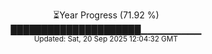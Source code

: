 <p align="center">
⏳Year Progress (71.92 %)<br>
█████████████████████▁▁▁▁▁▁▁▁▁ <br>
<sub>Updated: Sat, 20 Sep 2025 12:04:32 GMT</sub>
</p>

